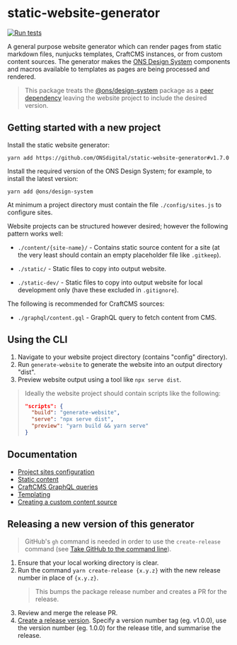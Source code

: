 # static-website-generator

[![Run tests](https://github.com/ONSdigital/static-website-generator/actions/workflows/tests.yml/badge.svg)](https://github.com/ONSdigital/static-website-generator/actions/workflows/tests.yml)

A general purpose website generator which can render pages from static markdown files, nunjucks templates, CraftCMS instances, or from custom content sources. The generator makes the [ONS Design System](https://github.com/ONSdigital/design-system) components and macros available to templates as pages are being processed and rendered.

> This package treats the [@ons/design-system](https://github.com/ONSdigital/design-system) package as a [peer dependency](https://nodejs.org/en/blog/npm/peer-dependencies/) leaving the website project to include the desired version.


## Getting started with a new project

Install the static website generator:

```
yarn add https://github.com/ONSdigital/static-website-generator#v1.7.0
```

Install the required version of the ONS Design System; for example, to install the latest version:

```
yarn add @ons/design-system
```

At minimum a project directory must contain the file `./config/sites.js` to configure sites.

Website projects can be structured however desired; however the following pattern works well:

- `./content/{site-name}/` - Contains static source content for a site (at the very least should contain an empty placeholder file like `.gitkeep`).

- `./static/` - Static files to copy into output website.

- `./static-dev/` - Static files to copy into output website for local development only (have these excluded in `.gitignore`).

The following is recommended for CraftCMS sources:

- `./graphql/content.gql` - GraphQL query to fetch content from CMS.


## Using the CLI

1. Navigate to your website project directory (contains "config" directory).
2. Run `generate-website` to generate the website into an output directory "dist".
3. Preview website output using a tool like `npx serve dist`.

> Ideally the website project should contain scripts like the following:
> ```json
> "scripts": {
>   "build": "generate-website",
>   "serve": "npx serve dist",
>   "preview": "yarn build && yarn serve"
> }
> ```


## Documentation

- [Project sites configuration](./docs/project-sites-configuration.md)
- [Static content](./docs/static-content.md)
- [CraftCMS GraphQL queries](./docs/craftcms-graphql-queries.md)
- [Templating](./docs/templating.md)
- [Creating a custom content source](./docs/creating-a-custom-content-source.md)


## Releasing a new version of this generator

> GitHub's `gh` command is needed in order to use the `create-release` command (see [Take GitHub to the command line](https://cli.github.com/)).

1. Ensure that your local working directory is clear.
2. Run the command `yarn create-release {x.y.z}` with the new release number in place of `{x.y.z}`.
    > This bumps the package release number and creates a PR for the release.
3. Review and merge the release PR.
4. [Create a release version](https://github.com/ONSdigital/static-website-generator/releases/new). Specify a version number tag (eg. v1.0.0), use the version number (eg. 1.0.0) for the release title, and summarise the release.
